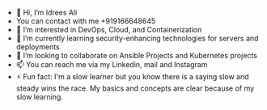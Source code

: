 - 👋 Hi, I’m Idrees Ali
- You can contact with me +919166648645
- 👀 I’m interested in DevOps, Cloud, and Containerization  
- 🌱 I’m currently learning security-enhancing technologies for servers and deployments 
- 💞️ I’m looking to collaborate on Ansible Projects and Kubernetes projects 
- 📫 You can reach me via my Linkedin, mail and  Instagram 
- ⚡ Fun fact: I'm a slow learner but you know there is a saying slow and steady wins the race. My basics and concepts are clear because of my slow learning.

<!---
idrees53-hub/idrees53-hub is a ✨ special ✨ repository because its `README.md` (this file) appears on your GitHub profile.
You can click the Preview link to take a look at your changes.
--->
